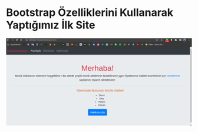 # Bootstrap Özelliklerini Kullanarak Yaptığımız İlk Site

![Kodlama Görseli](/img/Ekran%20G%C3%B6r%C3%BCnt%C3%BCs%C3%BC%20-%202022-04-29%2019-12-51.png)
